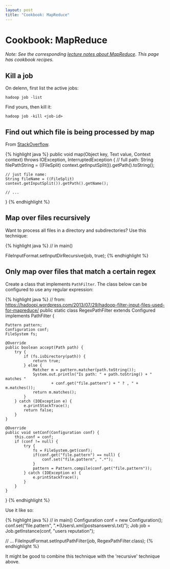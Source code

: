 ```yaml
---
layout: post
title: "Cookbook: MapReduce"
---
```


# Cookbook: MapReduce

*Note: See the corresponding [lecture notes about MapReduce](/notes/mapreduce.html). This page has cookbook recipes.*

## Kill a job

On delenn, first list the active jobs:

```
hadoop job -list
```

Find yours, then kill it:

```
hadoop job -kill <job-id>
```


## Find out which file is being processed by map

From [StackOverflow](http://stackoverflow.com/a/19012715).

{% highlight java %}
public void map(Object key, Text value, Context context)
    throws IOException, InterruptedException
{
    // full path:
    String filePathString = ((FileSplit) context.getInputSplit()).getPath().toString();

    // just file name:
    String fileName = ((FileSplit) context.getInputSplit()).getPath().getName();

    // ...
}
{% endhighlight %}

## Map over files recursively

Want to process all files in a directory and subdirectories? Use this technique:

{% highlight java %}
// in main()

FileInputFormat.setInputDirRecursive(job, true);
{% endhighlight %}

## Only map over files that match a certain regex

Create a class that implements `PathFilter`. The class below can be configured to use any regular expression:

{% highlight java %}
// from: https://hadoopi.wordpress.com/2013/07/29/hadoop-filter-input-files-used-for-mapreduce/
public static class RegexPathFilter extends Configured implements PathFilter {

    Pattern pattern;
    Configuration conf;
    FileSystem fs;

    @Override
    public boolean accept(Path path) {
        try {
            if (fs.isDirectory(path)) {
                return true;
            } else {
                Matcher m = pattern.matcher(path.toString());
                System.out.println("Is path: " + path.toString() + " matches "
                        + conf.get("file.pattern") + " ? , " + m.matches());
                return m.matches();
            }
        } catch (IOException e) {
            e.printStackTrace();
            return false;
        }
    }

    @Override
    public void setConf(Configuration conf) {
        this.conf = conf;
        if (conf != null) {
            try {
                fs = FileSystem.get(conf);
                if(conf.get("file.pattern") == null) {
                    conf.set("file.pattern", ".*");
                }
                pattern = Pattern.compile(conf.get("file.pattern"));
            } catch (IOException e) {
                e.printStackTrace();
            }
        }
    }
}
{% endhighlight %}

Use it like so:

{% highlight java %}
// in main()
Configuration conf = new Configuration();
conf.set("file.pattern", ".*(Users\\.xml|postsanswers\\.txt)");
Job job = Job.getInstance(conf, "users reputation");

// ...
FileInputFormat.setInputPathFilter(job, RegexPathFilter.class);
{% endhighlight %}

It might be good to combine this technique with the 'recursive' technique above.
